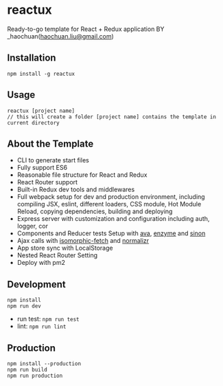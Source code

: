 reactux
=================
Ready-to-go template for React + Redux application
BY _haochuan(haochuan.liu@gmail.com)

Installation
------------

    npm install -g reactux
    
Usage
------------

    reactux [project name]
    // this will create a folder [project name] contains the template in current directory

About the Template
------------

- CLI to generate start files
- Fully support ES6 
- Reasonable file structure for React and Redux
- React Router support
- Built-in Redux dev tools and middlewares 
- Full webpack setup for dev and production environment, including compiling JSX, eslint, different loaders, CSS module, Hot Module Reload, copying dependencies, building and deploying
- Express server with customization and configuration including auth, logger, cor 
- Components and Reducer tests Setup with [ava](https://github.com/avajs/ava), [enzyme](https://github.com/airbnb/enzyme) and [sinon](http://sinonjs.org/)
- Ajax calls with [isomorphic-fetch](https://github.com/matthew-andrews/isomorphic-fetch) and [normalizr](https://github.com/paularmstrong/normalizr)
- App store sync with LocalStorage 
- Nested React Router Setting
- Deploy with pm2 

Development
------------

```
npm install
npm run dev
```

- run test: `npm run test`
- lint: `npm run lint`

Production
------------

```
npm install --production
npm run build
npm run production
```
